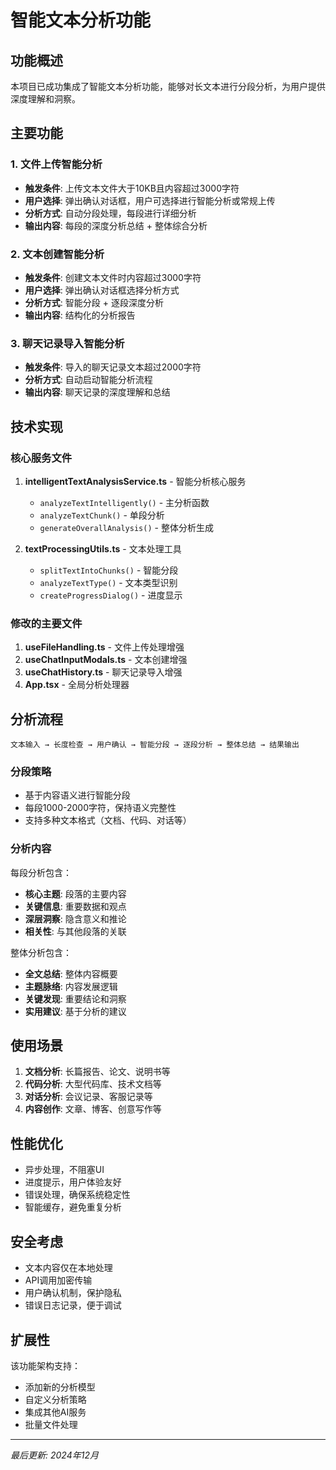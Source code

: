 # 智能文本分析功能

## 功能概述

本项目已成功集成了智能文本分析功能，能够对长文本进行分段分析，为用户提供深度理解和洞察。

## 主要功能

### 1. 文件上传智能分析
- **触发条件**: 上传文本文件大于10KB且内容超过3000字符
- **用户选择**: 弹出确认对话框，用户可选择进行智能分析或常规上传
- **分析方式**: 自动分段处理，每段进行详细分析
- **输出内容**: 每段的深度分析总结 + 整体综合分析

### 2. 文本创建智能分析
- **触发条件**: 创建文本文件时内容超过3000字符
- **用户选择**: 弹出确认对话框选择分析方式
- **分析方式**: 智能分段 + 逐段深度分析
- **输出内容**: 结构化的分析报告

### 3. 聊天记录导入智能分析
- **触发条件**: 导入的聊天记录文本超过2000字符
- **分析方式**: 自动启动智能分析流程
- **输出内容**: 聊天记录的深度理解和总结

## 技术实现

### 核心服务文件
1. **intelligentTextAnalysisService.ts** - 智能分析核心服务
   - `analyzeTextIntelligently()` - 主分析函数
   - `analyzeTextChunk()` - 单段分析
   - `generateOverallAnalysis()` - 整体分析生成

2. **textProcessingUtils.ts** - 文本处理工具
   - `splitTextIntoChunks()` - 智能分段
   - `analyzeTextType()` - 文本类型识别
   - `createProgressDialog()` - 进度显示

### 修改的主要文件
1. **useFileHandling.ts** - 文件上传处理增强
2. **useChatInputModals.ts** - 文本创建增强
3. **useChatHistory.ts** - 聊天记录导入增强
4. **App.tsx** - 全局分析处理器

## 分析流程

```
文本输入 → 长度检查 → 用户确认 → 智能分段 → 逐段分析 → 整体总结 → 结果输出
```

### 分段策略
- 基于内容语义进行智能分段
- 每段1000-2000字符，保持语义完整性
- 支持多种文本格式（文档、代码、对话等）

### 分析内容
每段分析包含：
- **核心主题**: 段落的主要内容
- **关键信息**: 重要数据和观点
- **深层洞察**: 隐含意义和推论
- **相关性**: 与其他段落的关联

整体分析包含：
- **全文总结**: 整体内容概要
- **主题脉络**: 内容发展逻辑
- **关键发现**: 重要结论和洞察
- **实用建议**: 基于分析的建议

## 使用场景

1. **文档分析**: 长篇报告、论文、说明书等
2. **代码分析**: 大型代码库、技术文档等
3. **对话分析**: 会议记录、客服记录等
4. **内容创作**: 文章、博客、创意写作等

## 性能优化

- 异步处理，不阻塞UI
- 进度提示，用户体验友好
- 错误处理，确保系统稳定性
- 智能缓存，避免重复分析

## 安全考虑

- 文本内容仅在本地处理
- API调用加密传输
- 用户确认机制，保护隐私
- 错误日志记录，便于调试

## 扩展性

该功能架构支持：
- 添加新的分析模型
- 自定义分析策略
- 集成其他AI服务
- 批量文件处理

---

*最后更新: 2024年12月*
